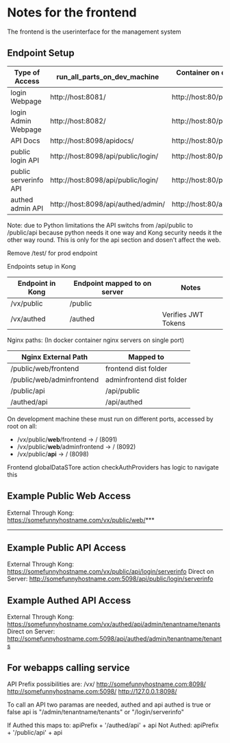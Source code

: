 # Notes for the frontend

The frontend is the userinterface for the management system

## Endpoint Setup

 | Type of Access      | run_all_parts_on_dev_machine       | Container on dev machine (expose port 80)   | container via Kong redirects (test) | Nice Test URL                                    |
 |---|---|---|---|---|
 | login Webpage       | http://host:8081/                  | http://host:80/public/web/frontend/#/       | https://api.metcarob.com/saas_user_management/test/v0/public/web/frontend/      | http://host:X/frontend/#/                 |
 | login Admin Webpage | http://host:8082/                  | http://host:80/public/web/adminfrontend/#/  | https://api.metcarob.com/saas_user_management/test/v0/public/web/adminfrontend/ | http://host:X/adminfrontend/#/usersystem  |
 | API Docs            | http://host:8098/apidocs/          | http://host:80/public/web/apidocs/          | https://api.metcarob.com/saas_user_management/test/v0/public/web/apidocs/       |                                           |
 | public login API    | http://host:8098/api/public/login/ | http://host:80/public/api/login/            | https://api.metcarob.com/saas_user_management/test/v0/public/api/login/         | http://host:X/api/public/login/XXserverinfo |
 | public serverinfo API    | http://host:8098/api/public/login/ | http://host:80/public/api/info/            | https://api.metcarob.com/saas_user_management/test/v0/public/api/info/         | http://host:X/api/public/info/serverinfo |
 | authed admin API    | http://host:8098/api/authed/admin/ | http://host:80/authed/api/admin/            | https://api.metcarob.com/saas_user_management/test/v0/authed/api/admin/         |                                           |

Note: due to Python limitations the API switchs from /api/public to /public/api because python needs it one way and Kong security needs it the other way round. This is only for the api section and dosen't affect the web.

Remove /test/ for prod endpoint

Endpoints setup in Kong

 | Endpoint in Kong | Endpoint mapped to on server | Notes |
 |---|---|---|
 | /vx/public | /public | |
 | /vx/authed | /authed | Verifies JWT Tokens |

Nginx paths: (In docker container nginx servers on single port)

 | Nginx External Path | Mapped to |
 |---|---|
 | /public/web/frontend | frontend dist folder |
 | /public/web/adminfrontend | adminfrontend dist folder |
 | /public/api | /api/public |
 | /authed/api | /api/authed |

On development machine these must run on different ports, accessed by root on all:
 - /vx/public/__web__/frontend  -> / (8091)
 - /vx/public/__web__/adminfrontend  -> / (8092)
 - /vx/public/__api__  -> / (8098)

Frontend globalDataSTore action checkAuthProviders has logic to navigate this

## Example Public Web Access

External Through Kong: https://somefunnyhostname.com/vx/public/web/***
***

## Example Public API Access

External Through Kong: https://somefunnyhostname.com/vx/public/api/login/serverinfo
Direct on Server: http://somefunnyhostname.com:5098/api/public/login/serverinfo

## Example Authed API Access

External Through Kong: https://somefunnyhostname.com/vx/authed/api/admin/tenantname/tenants
Direct on Server: http://somefunnyhostname.com:5098/api/authed/admin/tenantname/tenants


## For webapps calling service

API Prefix possibilities are:
/vx/
http://somefunnyhostname.com:8098/
http://somefunnyhostname.com:5098/
http://127.0.0.1:8098/

To call an API two paramas are needed, authed and api
authed is true or false
api is "/admin/tenantname/tenants" or "/login/serverinfo"

If Authed this maps to:
apiPrefix + '/authed/api' + api
Not Authed:
apiPrefix + '/public/api' + api
